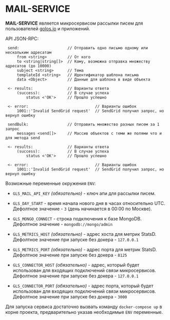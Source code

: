 # MAIL-SERVICE

**MAIL-SERVICE** является микросервисом рассылки писем для пользователей [golos.io](https://golos.io) и приложений.

API JSON-RPC:

```
 send:                     // Отправить одно письмо одному или нескольким адресатам
     from <string>         // От кого
     to <string|string[]>  // Кому, возможна отправка множеству адресатов (до 10000)
     subject <string>      // Тема
     templateId <string>   // Идентификатор шаблона письма
     data <Object>         // Данные для шаблона в виде объекта    

 <- results:               // Варианты ответа
     (success):            // В случае успеха
         status <'OK'>     // Прошло успешно
         
 <- error:                             // Варианты ошибок     
     1001::'Invalid SendGrid request'  // SendGrid получил запрос, но вернул ошибку
 
 sendBulk:                 // Отправить множество разных писем за 1 запрос
     messages <send[]>     // Массив объектов с теми же полями что и для метода send
 
 <- results:               // Варианты ответа
     (success):            // В случае успеха
         status <'OK'>     // Прошло успешно
          
 <- error:                             // Варианты ошибок     
     1001::'Invalid SendGrid request'  // SendGrid получил запрос, но вернул ошибку
```                   

Возможные переменные окружения `ENV`:

 - `GLS_MAIL_API_KEY` *(обязательно)* - ключ апи для рассылки писем.

 - `GLS_DAY_START` - время начала нового дня в часах относительно UTC.  
  Дефолтное значение - `3` (день начинается в 00:00 по Москве).
   
 - `GLS_MONGO_CONNECT` - строка подключения к базе MongoDB.  
  Дефолтное значение - `mongodb://mongo/admin`
   
 - `GLS_METRICS_HOST` *(обязательно)* - адрес хоста для метрик StatsD.   
  Дефолтное значение при запуске без докера - `127.0.0.1`
   
 - `GLS_METRICS_PORT` *(обязательно)* - адрес порта для метрик StatsD.  
  Дефолтное значение при запуске без докера - `8125`
   
 - `GLS_CONNECTOR_HOST` *(обязательно)* - адрес, который будет использован для входящих подключений связи микросервисов.  
  Дефолтное значение при запуске без докера - `127.0.0.1`
   
 - `GLS_CONNECTOR_PORT` *(обязательно)* - адрес порта, который будет использован для входящих подключений связи микросервисов.  
  Дефолтное значение при запуске без докера - `3000`
  
Для запуска сервиса достаточно вызвать команду `docker-compose up` в корне проекта, предварительно указав
необходимые `ENV` переменные.   

